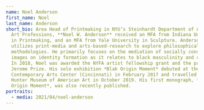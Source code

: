 ```yaml
---
name: Noel Anderson
first_name: Noel
last_name: Anderson
short_bio: Area Head of Printmaking in NYU’s Steinhardt Department of Art and
  Art Professions, **Noel W. Anderson** received an MFA from Indiana University
  in Printmaking, and an MFA from Yale University in Sculpture. Anderson
  utilizes print-media and arts-based-research to explore philosophical inquiry
  methodologies. He primarily focuses on the mediation of socially constructed
  images on identity formation as it relates to black masculinity and celebrity.
  In 2018, Noel was awarded the NYFA artist fellowship grant and the prestigious
  Jerome Prize. His solo exhibition *Blak Origin Moment* debuted at the
  Contemporary Arts Center (Cincinnati) in February 2017 and travelled to the
  Hunter Museum of American Art in October 2019. His first monograph, *Blak
  Origin Moment*, was also recently published.
portraits:
  - media: 2021/04/noel-anderson
---
```

